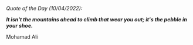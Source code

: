 *Quote of the Day (10/04/2022):*

_**It isn't the mountains ahead to climb that wear you out; it's the pebble in your shoe.**_

Mohamad Ali